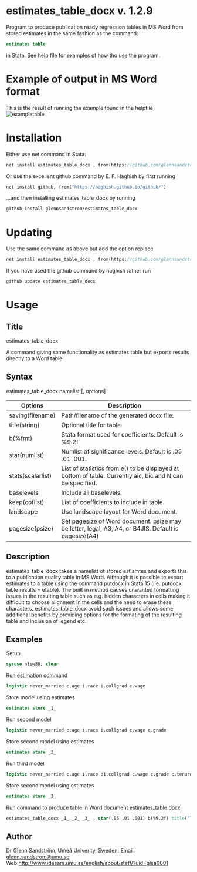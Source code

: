 # estimates_table_docx v. 1.2.9
Program to produce publication ready regression tables in MS Word from stored estimates in the same fashion as the command:
```stata
estimates table
```
in Stata.
See help file for examples of how tho use the program.

Example of output in MS Word format
===================================
This is the result of running the example found in the helpfile
![exampletable](https://raw.githubusercontent.com/glennsandstrom/estimates_table_docx/master/example.PNG)

Installation
============
Either use net command in Stata:
```stata
net install estimates_table_docx , from(https://github.com/glennsandstrom/estimates_table_docx/raw/master/)
```

Or use the excellent github command by E. F. Haghish by first running
```stata
net install github, from("https://haghish.github.io/github/")
```
...and then installing estimates_table_docx by running
```stata
github install glennsandstrom/estimates_table_docx
```

Updating
============
Use the same command as above but add the option replace
```stata
net install estimates_table_docx , from(https://github.com/glennsandstrom/estimates_table_docx/raw/master/) replace
```

If you have used the github command by haghish rather run
```stata
github update estimates_table_docx
```
Usage
=====


Title
-----

estimates_table_docx 

A command giving same functionality as estimates table but exports results directly to a Word table

Syntax
------
estimates_table_docx namelist [, options]

Options           | Description
----------------- | -------------
saving(filename)  |  Path/filename of the generated docx file.
title(string)     |  Optional title for table.
b(%fmt)           |  Stata format used for coefficients. Default is %9.2f
star(numlist)     |  Numlist of significance levels. Default is .05 .01 .001.
stats(scalarlist) |  List of statistics from e() to be displayed at bottom of table. Currently aic, bic and N can be specified.
baselevels        |  Include all baselevels.
keep(coflist)     |  List of coefficients to include in table.
landscape         |  Use landscape layout for Word document.
pagesize(psize)   |  Set pagesize of Word document. psize may be letter, legal, A3, A4, or B4JIS. Default is pagesize(A4)


Description
------------
estimates_table_docx takes a namelist of stored estiamtes and exports this to a publication quality table in MS Word.
Although it is possible to export estimates to a table using the command putdocx in Stata 15 (i.e. putdocx table results =
etable). The built in method causes unwanted formatting issues in the resulting table such as e.g. hidden characters in cells making
it difficult to choose alignment in the cells and the need to erase these characters.  estimates_table_docx avoid such
issues and allows some additional benefits by providing options for the formating of the resulting table and inclusion of
legend etc.

Examples
--------

Setup
```stata
sysuse nlsw88, clear
```
Run estimation command
```stata
logistic never_married c.age i.race i.collgrad c.wage
```
Store model using estimates
```stata
estimates store _1_
```
Run second model
```stata
logistic never_married c.age i.race i.collgrad c.wage c.grade
```
Store second model using estimates
```stata
estimates store _2_
```
Run third model
```stata
logistic never_married c.age i.race b1.collgrad c.wage c.grade c.tenure collgrad#race b1.collgrad#c.tenure
```
Store second model using estimates
```stata
estimates store _3_
```
Run command to produce table in Word document estimates_table.docx
```stata
estimates_table_docx _1_ _2_ _3_ , star(.05 .01 .001) b(%9.2f) title("Table 1: Test title") baselevels
```

Author
-------

Dr Glenn Sandström, Umeå Univerity, Sweden.
Email: glenn.sandstrom@umu.se
Web:http://www.idesam.umu.se/english/about/staff/?uid=glsa0001

